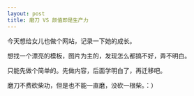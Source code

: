 ```yaml
---
layout: post
title: 磨刀 VS 颜值即是生产力
---
```


今天想给女儿也做个网站，记录一下她的成长。

想找一个漂亮的模板，图片为主的，发现怎么都搞不好，弄不明白。

只能先做个简单的。先做内容，后面学明白了，再迁移吧。

磨刀不费砍柴功，但是也不能一直磨，没砍一根柴。：）